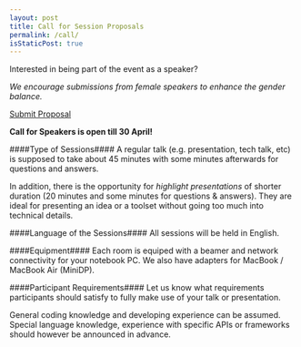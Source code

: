 ```yaml
---
layout: post
title: Call for Session Proposals
permalink: /call/
isStaticPost: true
---
```


Interested in being part of the event as a speaker?

_We encourage submissions from female speakers to enhance the gender balance._

<a href="http://goo.gl/forms/g9t3ICMaAG" class="btn btn-primary waves-effect waves-button waves-light waves-float" target="_blank">Submit Proposal</a>

**Call for Speakers is open till 30 April!**

####Type of Sessions####
A regular talk (e.g. presentation, tech talk, etc) is supposed
to take about 45 minutes with some minutes afterwards for
questions and answers.

In addition, there is the opportunity for _highlight presentations_
of shorter duration (20 minutes and some minutes for questions & answers).
They are ideal for presenting an idea or a toolset without going
too much into technical details.

####Language of the Sessions####
All sessions will be held in English.

####Equipment####
Each room is equiped with a beamer and network connectivity for your
notebook PC.
We also have adapters for MacBook / MacBook Air (MiniDP).

####Participant Requirements####
Let us know what requirements participants should satisfy to fully
make use of your talk or presentation.

General coding knowledge and developing experience can be assumed.
Special language knowledge, experience with specific APIs or
frameworks should however be announced in advance.

<img class="img-responsive feature-image" src="{{ site.baseurl }}/img/posts/call.jpg" style="display:none">
